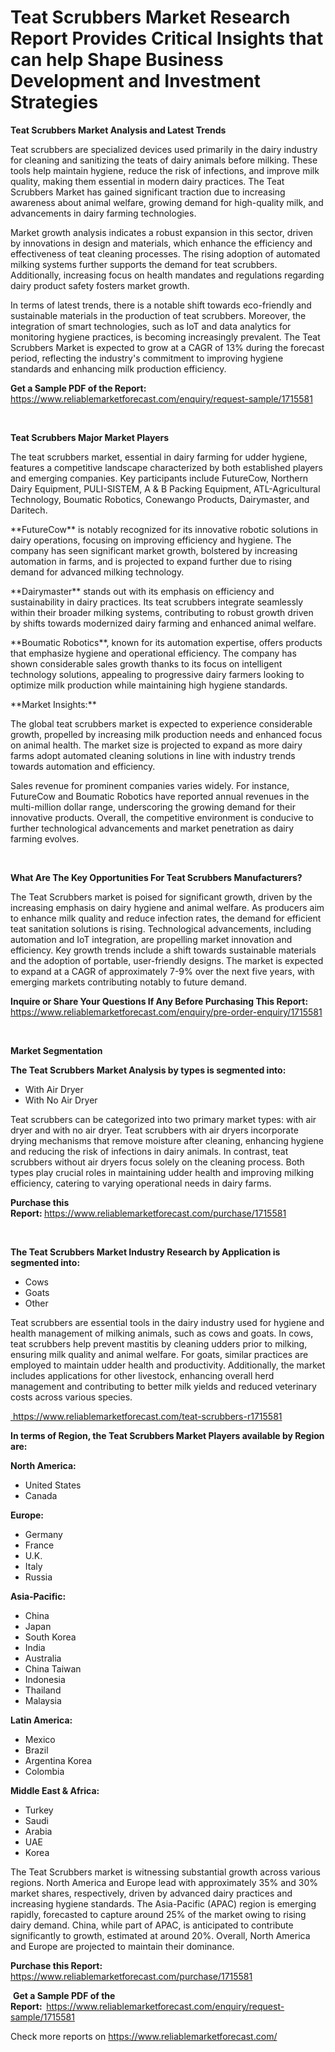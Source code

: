 <p><h1>Teat Scrubbers Market Research Report Provides Critical Insights that can help Shape Business Development and Investment Strategies</h1></p><p><strong>Teat Scrubbers Market Analysis and Latest Trends</strong></p>
<p><p>Teat scrubbers are specialized devices used primarily in the dairy industry for cleaning and sanitizing the teats of dairy animals before milking. These tools help maintain hygiene, reduce the risk of infections, and improve milk quality, making them essential in modern dairy practices. The Teat Scrubbers Market has gained significant traction due to increasing awareness about animal welfare, growing demand for high-quality milk, and advancements in dairy farming technologies.</p><p>Market growth analysis indicates a robust expansion in this sector, driven by innovations in design and materials, which enhance the efficiency and effectiveness of teat cleaning processes. The rising adoption of automated milking systems further supports the demand for teat scrubbers. Additionally, increasing focus on health mandates and regulations regarding dairy product safety fosters market growth.</p><p>In terms of latest trends, there is a notable shift towards eco-friendly and sustainable materials in the production of teat scrubbers. Moreover, the integration of smart technologies, such as IoT and data analytics for monitoring hygiene practices, is becoming increasingly prevalent. The Teat Scrubbers Market is expected to grow at a CAGR of 13% during the forecast period, reflecting the industry's commitment to improving hygiene standards and enhancing milk production efficiency.</p></p>
<p><strong>Get a Sample PDF of the Report:&nbsp;</strong> <a href="https://www.reliablemarketforecast.com/enquiry/request-sample/1715581?utm_campaign=2210&utm_medium=2&utm_source=Github&utm_content=ia&utm_term=18022025&utm_id=teat-scrubbers">https://www.reliablemarketforecast.com/enquiry/request-sample/1715581</a></p>
<p>&nbsp;</p>
<p><strong>Teat Scrubbers Major Market Players</strong></p>
<p><p>The teat scrubbers market, essential in dairy farming for udder hygiene, features a competitive landscape characterized by both established players and emerging companies. Key participants include FutureCow, Northern Dairy Equipment, PULI-SISTEM, A & B Packing Equipment, ATL-Agricultural Technology, Boumatic Robotics, Conewango Products, Dairymaster, and Daritech.</p><p>**FutureCow** is notably recognized for its innovative robotic solutions in dairy operations, focusing on improving efficiency and hygiene. The company has seen significant market growth, bolstered by increasing automation in farms, and is projected to expand further due to rising demand for advanced milking technology.</p><p>**Dairymaster** stands out with its emphasis on efficiency and sustainability in dairy practices. Its teat scrubbers integrate seamlessly within their broader milking systems, contributing to robust growth driven by shifts towards modernized dairy farming and enhanced animal welfare.</p><p>**Boumatic Robotics**, known for its automation expertise, offers products that emphasize hygiene and operational efficiency. The company has shown considerable sales growth thanks to its focus on intelligent technology solutions, appealing to progressive dairy farmers looking to optimize milk production while maintaining high hygiene standards.</p><p>**Market Insights:**</p><p>The global teat scrubbers market is expected to experience considerable growth, propelled by increasing milk production needs and enhanced focus on animal health. The market size is projected to expand as more dairy farms adopt automated cleaning solutions in line with industry trends towards automation and efficiency.</p><p>Sales revenue for prominent companies varies widely. For instance, FutureCow and Boumatic Robotics have reported annual revenues in the multi-million dollar range, underscoring the growing demand for their innovative products. Overall, the competitive environment is conducive to further technological advancements and market penetration as dairy farming evolves.</p></p>
<p>&nbsp;</p>
<p><strong>What Are The Key Opportunities For Teat Scrubbers Manufacturers?</strong></p>
<p><p>The Teat Scrubbers market is poised for significant growth, driven by the increasing emphasis on dairy hygiene and animal welfare. As producers aim to enhance milk quality and reduce infection rates, the demand for efficient teat sanitation solutions is rising. Technological advancements, including automation and IoT integration, are propelling market innovation and efficiency. Key growth trends include a shift towards sustainable materials and the adoption of portable, user-friendly designs. The market is expected to expand at a CAGR of approximately 7-9% over the next five years, with emerging markets contributing notably to future demand.</p></p>
<p><strong>Inquire or Share Your Questions If Any Before Purchasing This Report:</strong> <a href="https://www.reliablemarketforecast.com/enquiry/pre-order-enquiry/1715581?utm_campaign=2210&utm_medium=2&utm_source=Github&utm_content=ia&utm_term=18022025&utm_id=teat-scrubbers">https://www.reliablemarketforecast.com/enquiry/pre-order-enquiry/1715581</a></p>
<p>&nbsp;</p>
<p><strong>Market Segmentation</strong></p>
<p><strong>The Teat Scrubbers Market Analysis by types is segmented into:</strong></p>
<p><ul><li>With Air Dryer</li><li>With No Air Dryer</li></ul></p>
<p><p>Teat scrubbers can be categorized into two primary market types: with air dryer and with no air dryer. Teat scrubbers with air dryers incorporate drying mechanisms that remove moisture after cleaning, enhancing hygiene and reducing the risk of infections in dairy animals. In contrast, teat scrubbers without air dryers focus solely on the cleaning process. Both types play crucial roles in maintaining udder health and improving milking efficiency, catering to varying operational needs in dairy farms.</p></p>
<p><strong>Purchase this Report:&nbsp;</strong><a href="https://www.reliablemarketforecast.com/purchase/1715581?utm_campaign=2210&utm_medium=2&utm_source=Github&utm_content=ia&utm_term=18022025&utm_id=teat-scrubbers">https://www.reliablemarketforecast.com/purchase/1715581</a></p>
<p>&nbsp;</p>
<p><strong>The Teat Scrubbers Market Industry Research by Application is segmented into:</strong></p>
<p><ul><li>Cows</li><li>Goats</li><li>Other</li></ul></p>
<p><p>Teat scrubbers are essential tools in the dairy industry used for hygiene and health management of milking animals, such as cows and goats. In cows, teat scrubbers help prevent mastitis by cleaning udders prior to milking, ensuring milk quality and animal welfare. For goats, similar practices are employed to maintain udder health and productivity. Additionally, the market includes applications for other livestock, enhancing overall herd management and contributing to better milk yields and reduced veterinary costs across various species.</p></p>
<p><a href="https://www.reliablemarketforecast.com/teat-scrubbers-r1715581?utm_campaign=2210&utm_medium=2&utm_source=Github&utm_content=ia&utm_term=18022025&utm_id=teat-scrubbers">&nbsp;https://www.reliablemarketforecast.com/teat-scrubbers-r1715581</a></p>
<p><strong>In terms of Region, the Teat Scrubbers Market Players available by Region are:</strong></p>
<p>
    <p> <strong> North America: </strong>
        <ul>
            <li>United States</li>
            <li>Canada</li>
        </ul>
        </p> 
    <p> <strong> Europe: </strong>
        <ul>
            <li>Germany</li>
            <li>France</li>
            <li>U.K.</li>
            <li>Italy</li>
            <li>Russia</li>
        </ul>
        </p> 
    <p> <strong> Asia-Pacific: </strong>
        <ul>
            <li>China</li>
            <li>Japan</li>
            <li>South Korea</li>
            <li>India</li>
            <li>Australia</li>
            <li>China Taiwan</li>
            <li>Indonesia</li>
            <li>Thailand</li>
            <li>Malaysia</li>
        </ul>
        </p> 
    <p> <strong> Latin America: </strong>
        <ul>
            <li>Mexico</li>
            <li>Brazil</li>
            <li>Argentina Korea</li>
            <li>Colombia</li>
        </ul>
        </p> 
    <p> <strong> Middle East & Africa: </strong>
        <ul>
            <li>Turkey</li>
            <li>Saudi</li>
            <li>Arabia</li>
            <li>UAE</li>
            <li>Korea</li>
        </ul>
    </p>
    </p>
<p><p>The Teat Scrubbers market is witnessing substantial growth across various regions. North America and Europe lead with approximately 35% and 30% market shares, respectively, driven by advanced dairy practices and increasing hygiene standards. The Asia-Pacific (APAC) region is emerging rapidly, forecasted to capture around 25% of the market owing to rising dairy demand. China, while part of APAC, is anticipated to contribute significantly to growth, estimated at around 20%. Overall, North America and Europe are projected to maintain their dominance.</p></p>
<p><strong>Purchase this Report: </strong><a href="https://www.reliablemarketforecast.com/purchase/1715581?utm_campaign=2210&utm_medium=2&utm_source=Github&utm_content=ia&utm_term=18022025&utm_id=teat-scrubbers">https://www.reliablemarketforecast.com/purchase/1715581</a></p>
<p>&nbsp;<strong>Get a Sample PDF of the Report:&nbsp;&nbsp;</strong><a href="https://www.reliablemarketforecast.com/enquiry/request-sample/1715581?utm_campaign=2210&utm_medium=2&utm_source=Github&utm_content=ia&utm_term=18022025&utm_id=teat-scrubbers">https://www.reliablemarketforecast.com/enquiry/request-sample/1715581</a></p>
<p><strong></strong></p>
<p>Check more reports on <a href="https://www.reliablemarketforecast.com/?utm_campaign=2210&utm_medium=2&utm_source=Github&utm_content=ia&utm_term=18022025&utm_id=teat-scrubbers">https://www.reliablemarketforecast.com/</a></p>